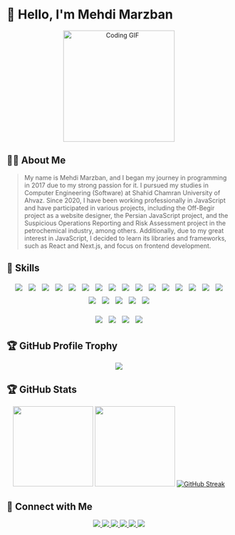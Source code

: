 # 👋 Hello, I'm Mehdi Marzban

<div align="center"> 
  <img src="https://i.giphy.com/media/v1.Y2lkPTc5MGI3NjExMjhmdDBzenZpbTJta2NwZ3VxbzR5dmE1dmplenVrY2RseDB3azBndiZlcD12MV9pbnRlcm5hbF9naWZfYnlfaWQmY3Q9Zw/bGgsc5mWoryfgKBx1u/giphy.gif" alt="Coding GIF" width="250"/>
</div>

## 👨‍💻 About Me

  > My name is Mehdi Marzban, and I began my journey in programming in 2017 due to my strong passion for it. I pursued my studies in Computer Engineering (Software) at Shahid Chamran University of Ahvaz. Since 2020, I have been working professionally in JavaScript and have participated in various projects, including the Off-Begir project as a website designer, the Persian JavaScript project, and the Suspicious Operations Reporting and Risk Assessment project in the petrochemical industry, among others. Additionally, due to my great interest in JavaScript, I decided to learn its libraries and frameworks, such as React and Next.js, and focus on frontend development.

## 🚀 Skills

<div align="center">
  <p>
    <img src="https://skillicons.dev/icons?i=js" style="margin: 5px;" />
    <img src="https://skillicons.dev/icons?i=typescript" style="margin: 5px;" />
    <img src="https://skillicons.dev/icons?i=react" style="margin: 5px;" />
    <img src="https://skillicons.dev/icons?i=nextjs" style="margin: 5px;" />
    <img src="https://skillicons.dev/icons?i=redux" style="margin: 5px;" />
    <img src="https://skillicons.dev/icons?i=docker" style="margin: 5px;" />
    <img src="https://skillicons.dev/icons?i=mongodb" style="margin: 5px;" />
    <img src="https://skillicons.dev/icons?i=mysql" style="margin: 5px;" />
    <img src="https://skillicons.dev/icons?i=html" style="margin: 5px;" />
    <img src="https://skillicons.dev/icons?i=css" style="margin: 5px;" />
    <img src="https://skillicons.dev/icons?i=sass" style="margin: 5px;" />
    <img src="https://skillicons.dev/icons?i=nodejs" style="margin: 5px;" />
    <img src="https://skillicons.dev/icons?i=vitest" style="margin: 5px;" />
    <img src="https://skillicons.dev/icons?i=mui" style="margin: 5px;" />
    <img src="https://skillicons.dev/icons?i=tailwind" style="margin: 5px;" />
    <img src="https://skillicons.dev/icons?i=bootstrap" style="margin: 5px;" />
    <img src="https://skillicons.dev/icons?i=figma" style="margin: 5px;" />
    <img src="https://skillicons.dev/icons?i=linux" style="margin: 5px;" />
    <img src="https://skillicons.dev/icons?i=webpack" style="margin: 5px;" />
    <img src="https://skillicons.dev/icons?i=git" style="margin: 5px;" />
    <img src="https://skillicons.dev/icons?i=npm" style="margin: 5px;" />
  </p>
  <img src="https://img.shields.io/badge/-React%20Native-61DAFB?style=for-the-badge&logo=react&logoColor=black" style="margin: 5px;" />
  <img src="https://img.shields.io/badge/-REST%20API-00A400?style=for-the-badge&logo=api&logoColor=white" style="margin: 5px;" />
  <img src="https://img.shields.io/badge/-Storybook-FF4785?style=for-the-badge&logo=storybook&logoColor=white" style="margin: 5px;" />
  <img src="https://img.shields.io/badge/Strapi-2E7C21?style=for-the-badge&logo=strapi&logoColor=white" style="margin: 5px;" />
</div>

## 🏆 GitHub Profile Trophy

<div align="center">
    <img  src="https://github-profile-trophy.vercel.app/?username=MehhdiMarzban&theme=radical&row=1&column=6&margin-w=15&margin-h=15" />
</div>

## 🏆 GitHub Stats

<div align="center">
  <img height="180em" src="https://github-readme-stats.vercel.app/api?username=MehhdiMarzban&show_icons=true&count_private=true&theme=radical&include_all_commits=false" />
  <img height="180em" src="https://github-readme-stats.vercel.app/api/top-langs/?username=MehhdiMarzban&layout=compact&theme=radical&exclude_repo=webscraper" />
  <a href="https://git.io/streak-stats"><img src="https://streak-stats.demolab.com?user=MehhdiMarzban&theme=radical&date_format=j%20M%5B%20Y%5D&fire=EB5454" alt="GitHub Streak" /></a>
</div>

## 🔗 Connect with Me 

<div align="center">
  <p>
    <a href="https://github.com/MehhdiMarzban">
      <img src="https://img.shields.io/badge/GitHub-Profile-181717?style=for-the-badge&logo=github&logoColor=white" />
    </a>
    <a href="https://www.linkedin.com/in/mehdi-marzban-8851768b">
      <img src="https://img.shields.io/badge/LinkedIn-Profile-0077B5?style=for-the-badge&logo=linkedin&logoColor=white" />
    </a>
    <a href="mailto:marzban72@gmail.com">
      <img src="https://img.shields.io/badge/Email-Contact-D14836?style=for-the-badge&logo=gmail&logoColor=white" />
    </a>
    <a href="http://www.mehdi-marzban.ir">
      <img src="https://img.shields.io/badge/Website-mehdi--marzban.ir-4285F4?style=for-the-badge&logo=Google Chrome&logoColor=4285F4" />
    </a>
    <a href="http://t.me/mehhdi_marzban">
      <img src="https://img.shields.io/badge/Telegram-@mehhdi__marzban-26A5E4?style=for-the-badge&logo=telegram&logoColor=26A5E4" />
    </a>
    <a href="http://instagram.com/mehhdi_marzban">
      <img src="https://img.shields.io/badge/Instagram-@mehhdi__marzban-FF0069?style=for-the-badge&logo=instagram&logoColor=FF0069" />
    </a>
  </p>
</div>
